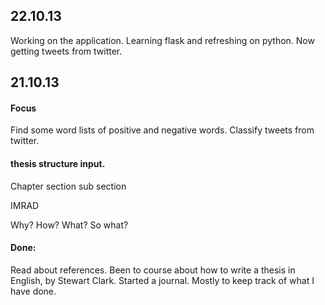 
## 22.10.13

Working on the application. Learning flask and refreshing on python. 
Now getting tweets from twitter. 


## 21.10.13

#### Focus
Find some word lists of positive and negative words.
Classify tweets from twitter.  

#### thesis structure input. 
Chapter
	section
		sub section

IMRAD

Why?
How?
What?
So what?

#### Done: 
Read about references. 
Been to course about how to write a thesis in English, by Stewart Clark. 
Started a journal. Mostly to keep track of what I have done. 

